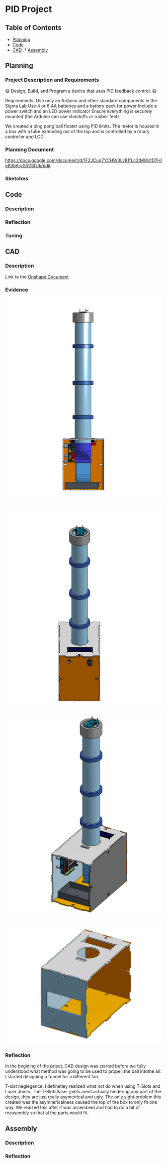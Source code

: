 # PID Project
## Table of Contents
* [Planning](#Planning)
* [Code](#Code)
* [CAD](#CAD)
.* [Assembly](#Assembly)

## Planning
### Project Description and Requirements
😃 Design, Build, and Program a device that uses PID feedback control. 😃 

Requirements:
Use only an Arduino and other standard components in the Sigma Lab
Use 4 or 6 AA batteries and a battery pack for power
Include a power switch and an LED power indicator
Ensure everything is securely mounted (the Arduino can use standoffs or rubber feet)

We created a ping pong ball floater using PID limits. The motor is housed in a box with a tube extending out of the top and is controlled by a rotary controller and LCD. 

### Planning Document

https://docs.google.com/document/d/1F2JCuq7YCHW3Lv81fLc3tMGUtD7HIeB3eArvS5VSfUk/edit

### Sketches

## Code

### Description

### Reflection

### Tuning

## CAD

### Description
Link to the [Onshape Document](https://cvilleschools.onshape.com/documents/cae23d9f292dc30b34fb14cb/w/1f6cba44752eedd2b7e14d8a/e/930f21f8e03fe640d7c35464)
### Evidence
![Assemby CAD Image 1](https://github.com/honklin/PID-Project/blob/main/images/Assembly%201%20(1).png)

![Assemby CAD front view](https://github.com/honklin/PID-Project/blob/main/images/Assembly%201%20(2).png)

![Assemby CAD angle view](https://github.com/honklin/PID-Project/blob/main/images/Assembly%201.png)

![part studio box](https://github.com/honklin/PID-Project/blob/main/images/Part%20Studio%201.png)


### Reflection
In the begining of the prject, CAD design was started before we fully understood what method was going to be used to propell the ball intothe air. I started designing a funnel for a different fan.

T-slot neglegence. I definetley realized what not do when using T-Slots and Laser Joints. The T-Slots/laser joints arent actually hindering any part of the design, they are just really asymetrical and ugly. The only sight problem this created was the asymitericalness caused the top of the box to only fit one way. We reaized this after it was assembled and had to do a bit of reassembly so that al the parts would fit.
## Assembly

### Description

### Reflection
